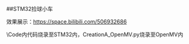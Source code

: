 ##STM32捡球小车

效果展示：https://space.bilibili.com/506932686

\Code内代码烧录至STM32内，CreationA_OpenMV.py烧录至OpenMV内